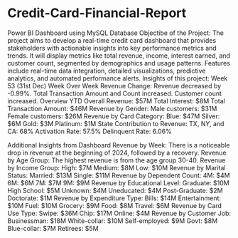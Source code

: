 # Credit-Card-Financial-Report
Power BI Dashboard using MySQL Database
Objectibe of the Project: 
The project aims to develop a real-time credit card dashboard that provides stakeholders with actionable insights into key performance metrics and trends. It will display metrics like total revenue, income, interest earned, and customer count, segmented by demographics and usage patterns. Features include real-time data integration, detailed visualizations, predictive analytics, and automated performance alerts.
Insights of this project:
Week 53 (31st Dec)
Week Over Week Revenue Change:
Revenue decreased by -0.99%.
Total Transaction Amount and Count increased.
Customer count increased.
Overview YTD
Overall Revenue: $57M
Total Interest: $8M
Total Transaction Amount: $46M
Revenue by Gender:
Male customers: $31M
Female customers: $26M
Revenue by Card Category:
Blue: $47M
Silver: $6M
Gold: $3M
Platinum: $1M
State Contribution to Revenue:
TX, NY, and CA: 68%
Activation Rate: 57.5%
Delinquent Rate: 6.06%

Additional Insights from Dashboard
Revenue by Week: There is a noticeable drop in revenue at the beginning of 2024, followed by a recovery.
Revenue by Age Group: The highest revenue is from the age group 30-40.
Revenue by Income Group:
High: $7M
Medium: $8M
Low: $10M
Revenue by Marital Status:
Married: $13M
Single: $11M
Revenue by Dependent Count:
4M: $4M
6M: $6M
7M: $7M
9M: $9M
Revenue by Educational Level:
Graduate: $10M
High School: $5M
Unknown: $4M
Uneducated: $4M
Post-Graduate: $2M
Doctorate: $1M
Revenue by Expenditure Type:
Bills: $14M
Entertainment: $10M
Fuel: $10M
Grocery: $9M
Food: $8M
Travel: $6M
Revenue by Card Use Type:
Swipe: $36M
Chip: $17M
Online: $4M
Revenue by Customer Job:
Businessman: $18M
White-collar: $10M
Self-employed: $9M
Govt: $8M
Blue-collar: $7M
Retirees: $5M
